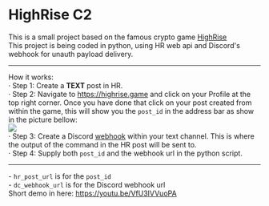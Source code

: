 # HighRise C2
This is a small project based on the famous crypto game [HighRise](https://highrise.game)</br>
This project is being coded in python, using HR web api and Discord's webhook for unauth payload delivery.
<hr>
How it works:</br>
&middot; Step 1: Create a <b>TEXT</b> post in HR.</br>
&middot; Step 2: Navigate to <a href="https://highrise.game">https://highrise.game</a> and click on your Profile at the top right corner. Once you have done that click on your post created from within the game, this will show you the <code>post_id</code> in the address bar as show in the picture bellow:</br>
<img src="https://github.com/ekichirou/hr-c2/assets/9247107/25ef729b-3039-4c8e-a00e-d02e145f8449"/></br>
&middot; Step 3: Create a Discord <a href="https://support.discord.com/hc/en-us/articles/228383668-Intro-to-Webhooks">webhook</a> within your text channel. This is where the output of the command in the HR post will be sent to.</br>
&middot; Step 4: Supply both <code>post_id</code> and the webhook url in the python script.
<hr>
- <code>hr_post_url</code> is for the <code>post_id</code></br>
- <code>dc_webhook_url</code> is for the Discord webhook url</br>
Short demo in here: <a href="https://youtu.be/VfU3IVVuoPA">https://youtu.be/VfU3IVVuoPA</a>
